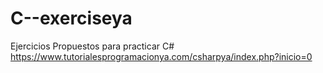 # C--exerciseya

Ejercicios Propuestos para practicar C#
https://www.tutorialesprogramacionya.com/csharpya/index.php?inicio=0
